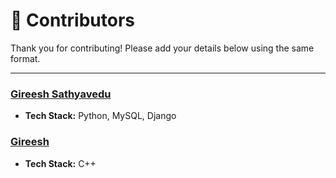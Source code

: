 # 🌟 Contributors

Thank you for contributing! Please add your details below using the same format.

---

### [Gireesh Sathyavedu](https://github.com/gireeshs02)
- **Tech Stack:** Python, MySQL, Django

### [Gireesh](https://github.com/gireeshs02)
- **Tech Stack:** C++